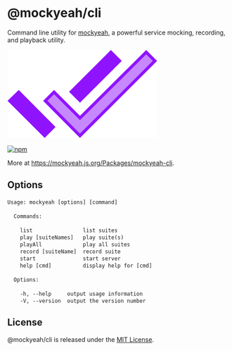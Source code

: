 # @mockyeah/cli

Command line utility for [mockyeah](https://github.com/mockyeah/mockyeah),
a powerful service mocking, recording, and playback utility.

<img src="https://raw.githubusercontent.com/mockyeah/mockyeah/master/packages/mockyeah-docs/src/images/logo/mockyeah-600.png" height="200" />

[![npm](https://img.shields.io/npm/v/@mockyeah/cli.svg)](https://www.npmjs.com/package/@mockyeah/cli)

More at https://mockyeah.js.org/Packages/mockyeah-cli.

## Options

```
Usage: mockyeah [options] [command]

  Commands:

    list                list suites
    play [suiteNames]   play suite(s)
    playAll             play all suites
    record [suiteName]  record suite
    start               start server
    help [cmd]          display help for [cmd]

  Options:

    -h, --help     output usage information
    -V, --version  output the version number
```

## License

@mockyeah/cli is released under the [MIT License](https://opensource.org/licenses/MIT).
